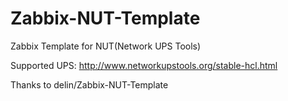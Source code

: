 Zabbix-NUT-Template
===================

Zabbix Template for NUT(Network UPS Tools)

Supported UPS: http://www.networkupstools.org/stable-hcl.html

Thanks to delin/Zabbix-NUT-Template

